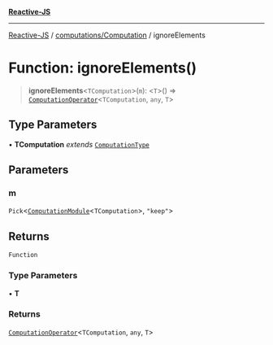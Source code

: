 [**Reactive-JS**](../../../README.md)

***

[Reactive-JS](../../../README.md) / [computations/Computation](../README.md) / ignoreElements

# Function: ignoreElements()

> **ignoreElements**\<`TComputation`\>(`m`): \<`T`\>() => [`ComputationOperator`](../../type-aliases/ComputationOperator.md)\<`TComputation`, `any`, `T`\>

## Type Parameters

• **TComputation** *extends* [`ComputationType`](../../type-aliases/ComputationType.md)

## Parameters

### m

`Pick`\<[`ComputationModule`](../../interfaces/ComputationModule.md)\<`TComputation`\>, `"keep"`\>

## Returns

`Function`

### Type Parameters

• **T**

### Returns

[`ComputationOperator`](../../type-aliases/ComputationOperator.md)\<`TComputation`, `any`, `T`\>
